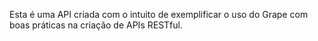 Esta é uma API criada com o intuito de exemplificar o uso do Grape com boas práticas na criação de APIs RESTful.